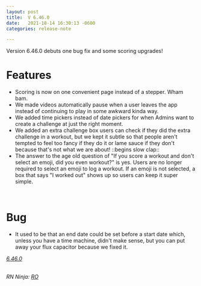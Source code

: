```yaml
---
layout: post
title:  V 6.46.0
date:   2021-10-14 16:30:13 -0600
categories: release-note

---
```

Version 6.46.0 debuts one bug fix and some scoring upgrades!

# Features

- Scoring is now on one convenient page instead of a stepper. Wham bam. 
- We made videos automatically pause when a user leaves the app instead of continuing to play in some awkward kinda way. 
-  We added time pickers instead of date pickers for when Admins want to create a challenge at just the right moment. 
- We added an extra challenge box users can check if they did the extra challenge in a workout, but we kept it subtle so that people aren't tempted to feel too fancy if they do it or lame sauce if they don't because that's not what we are about! ::begins slow clap::
- The answer to the age old question of "If you score a workout and don't select an emoji, did you even workout?" is yes. Users are no longer required to select an emoji to log a workout. If an emoji is not selected, a box that says "I worked out" shows up so users can keep it super simple. 

<br/>

# Bug
- It used to be that an end date could be set before a start date which, unless you have a time machine, didn't make sense, but you can put away your flux capacitor because we fixed it. 


*[6.46.0](https://github.com/streetparking/my-streetparking/releases/tag/v6.46.0)*
<br/>
<br/>

_RN Ninja: [RO](https://github.com/robyanna)_
 
 
 